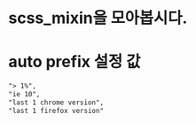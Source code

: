 # scss_mixin을 모아봅시다.

# auto prefix 설정 값
```markdown
"> 1%",
"ie 10",
"last 1 chrome version",
"last 1 firefox version"
```